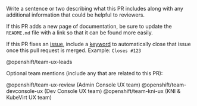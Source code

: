 Write a sentence or two describing what this PR includes along with any additional information that could be helpful to reviewers.

If this PR adds a new page of documentation, be sure to update the `README.md` file with a link so that it can be found more easily.

If this PR fixes an [issue](https://github.com/openshift/openshift-origin-design/issues), include a [keyword](https://help.github.com/en/articles/closing-issues-using-keywords) to automatically close that issue once this pull request is merged. Example: `Closes #123`

@openshift/team-ux-leads

Optional team mentions (include any that are related to this PR):

@openshift/team-ux-review (Admin Console UX team)
@openshift/team-devconsole-ux (Dev Console UX team)
@openshift/team-kni-ux (KNI & KubeVirt UX team)